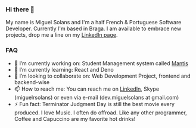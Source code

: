 ### Hi there 👋

My name is Miguel Solans and I'm a half French & Portuguese Software Developer. Currently I'm based in Braga. 
I am available to embrace new projects, drop me a line on my [LinkedIn page](https://www.linkedin.com/in/miguelsolans/).

### FAQ

- 🔭 I’m currently working on: Student Management system called [Mantis](https://github.com/miguelsolans/Equivalencias)
- 🌱 I’m currently learning: React and Deno
- 👯 I’m looking to collaborate on: Web Development Project, frontend and backend-wise
- 📫 How to reach me: You can reach me on [LinkedIn](https://www.linkedin.com/in/miguelsolans/), Skype (miguelrsolans) or even via e-mail (dev.miguelsolans at gmail.com)
- ⚡ Fun fact: Terminator Judgment Day is still the best movie every produced. I love Music. I often do offroad. Like any other programmer, Coffee and Capuccino are my favorite hot drinks! 

<!--
**miguelsolans/miguelsolans** is a ✨ _special_ ✨ repository because its `README.md` (this file) appears on your GitHub profile.

Here are some ideas to get you started:

- 🔭 I’m currently working on ...
- 🌱 I’m currently learning ...
- 👯 I’m looking to collaborate on ...
- 🤔 I’m looking for help with ...
- 💬 Ask me about ...
- 📫 How to reach me: ...
- 😄 Pronouns: ...
- ⚡ Fun fact: ...
-->
